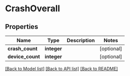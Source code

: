 # CrashOverall

## Properties
Name | Type | Description | Notes
------------ | ------------- | ------------- | -------------
**crash_count** | **integer** |  | [optional] 
**device_count** | **integer** |  | [optional] 

[[Back to Model list]](../README.md#documentation-for-models) [[Back to API list]](../README.md#documentation-for-api-endpoints) [[Back to README]](../README.md)


